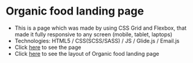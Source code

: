 # Organic food landing page
- This is a page which was made by using CSS Grid and Flexbox, that made it fully responsive to any screen (mobile, tablet, laptops)
- Technologies: HTML5 / CSS(SCSS/SASS) / JS / Glide.js / Email.js
- Click [here](https://oleksiydem.github.io/organic-food/) to see the page
- Click [here](https://www.figma.com/design/1wIwFDyiCAp62JjU644fFh/Organic-food-layout?node-id=2-14373&t=yE9BQ31YlQmNqvLg-0) to see the layout of Organic food landing page
